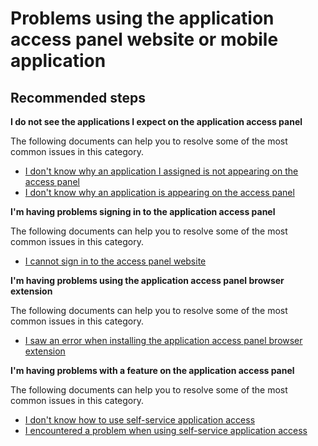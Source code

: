 <properties
  pageTitle="Problems using the application access panel website or mobile application"
  description="Problems using the application access panel website or mobile application"
  service="microsoft.aad"
  resource="Microsoft_AAD_IAM"
  authors="ajamess"
  selfHelpType="generic"
  supportTopicIds="32570265"
  productPesIds="14785"
  cloudEnvironments="public"
 />

# Problems using the application access panel website or mobile application

## **Recommended steps**

**I do not see the applications I expect on the application access panel**

The following documents can help you to resolve some of the most common issues in this category.

  * [I don't know why an application I assigned is not appearing on the access panel](https://docs.microsoft.com/azure/active-directory/application-access-panel-unexpected-application-not-appearing/?WT.mc_id=UI_AAD_Enterprise_Apps_Support_L2_Overview)
  * [I don't know why an application is appearing on the access panel](https://docs.microsoft.com/azure/active-directory/application-access-panel-unexpected-application-appears/?WT.mc_id=UI_AAD_Enterprise_Apps_Support_L2_Overview)

**I'm having problems signing in to the application access panel**

The following documents can help you to resolve some of the most common issues in this category.

  * [I cannot sign in to the access panel website](https://docs.microsoft.com/azure/active-directory/application-access-panel-web-sign-in-problem/?WT.mc_id=UI_AAD_Enterprise_Apps_Support_L2_Overview)

**I'm having problems using the application access panel browser extension**

The following documents can help you to resolve some of the most common issues in this category.

  * [I saw an error when installing the application access panel browser extension](https://docs.microsoft.com/azure/active-directory/application-access-panel-extension-problem-installing/?WT.mc_id=UI_AAD_Enterprise_Apps_Support_L2_Overview)

**I'm having problems with a feature on the application access panel**

The following documents can help you to resolve some of the most common issues in this category.

  * [I don't know how to use self-service application access](https://docs.microsoft.com/azure/active-directory/application-access-panel-self-service-applications-how-to/?WT.mc_id=UI_AAD_Enterprise_Apps_Support_L2_Overview)
  * [I encountered a problem when using self-service application access](https://docs.microsoft.com/azure/active-directory/application-access-panel-self-service-applications-problem/?WT.mc_id=UI_AAD_Enterprise_Apps_Support_L2_Overview)
